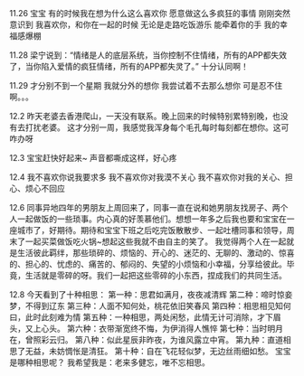 11.26
宝宝
有的时候我在想为什么这么喜欢你
愿意做这么多疯狂的事情
刚刚突然意识到
我喜欢你，和你在一起的时候
无论是走路吃饭游乐
能牵着你的手
我的幸福感爆棚

11.28
梁宁说到：“情绪是人的底层系统，当你控制不住情绪，所有的APP都失效了，当你陷入爱情的疯狂情绪，所有的APP都失灵了。”
十分认同啊！

11.29
才分别不到一个星期
我就分外的想你
我尝试着不去那么想你
可是忍不住啊。。。

12.2
昨天老婆去香港爬山，一天没有联系。晚上回来的时候特别累特别晚，也没有去打扰老婆。
这才分别一周，我感觉我浑身每个毛孔每时每刻都在想你。这可咋办呀

12.3
宝宝赶快好起来~
声音都嘶成这样，好心疼

12.4
我不喜欢你说我要求多
我不喜欢你对我漠不关心
我不喜欢你对我的关心、担心、烦心不回应

12.6
同事异地四年的男朋友上周回来了，同事一直在说和她男朋友找房子、两个人一起做饭的一些琐事。内心真的好羡慕他们。想想一年多之后我也要和宝宝在一座城市了，好期待。期待和宝宝下班之后吃完饭散散步、一起吐槽同事和领导，周末了一起买菜做饭吃火锅~想起这些我就不由自主的笑了。
我觉得两个人在一起就是生活彼此羁绊，那些琐碎的、烦恼的、开心的、迷茫的、无聊的、激动的、惊喜的、担心的、忧虑的、痛苦的、郁闷的、失望的小烦恼和小幸福，分享给彼此。毕竟，生活就是零碎的呀。我们一起把这些零碎的小东西，捏成我们的共同生活。

12.8
今天看到了十种相思：
第一种：思君如满月，夜夜减清辉
第二种：啼时惊妾梦，不得到辽东
第三种：人面不知何处，桃花依旧笑春风
第四种：相思相见知何曰，此时此刻难为情
第五种：一种相思，两处闲愁，此情无计可消除，才下眉头，又上心头。
第六种：衣带渐宽终不悔，为伊消得人憔悴
第七种：当时明月在，曾照彩云归。
第八种：似此星辰非昨夜，为谁风露立中宵。
第九种：直道相思了无益，未妨惆怅是清狂。
第十种：自在飞花轻似梦，无边丝雨细如愁。
宝宝是哪种相思呢？
我希望我是：老来多健忘，唯不忘相思。


<!--stackedit_data:
eyJoaXN0b3J5IjpbLTUyNjQ1NDk3MSwtMTI0NzgzODY1NiwxOT
UzNTk3NTg3LDExNTAwMjQxODFdfQ==
-->